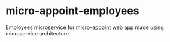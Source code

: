 # micro-appoint-employees
Employees microservice for micro-appoint web app made using microservice architecture
